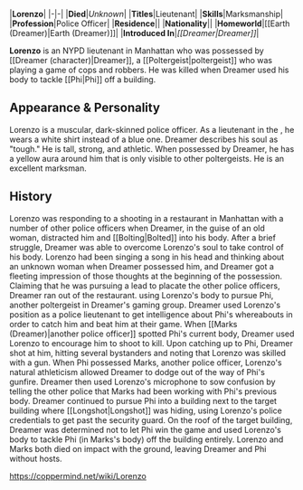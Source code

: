 |**Lorenzo**|
|-|-|
|**Died**|*Unknown*|
|**Titles**|Lieutenant|
|**Skills**|Marksmanship|
|**Profession**|Police Officer|
|**Residence**||
|**Nationality**||
|**Homeworld**|[[Earth (Dreamer)\|Earth (Dreamer)]]|
|**Introduced In**|*[[Dreamer\|Dreamer]]*|

**Lorenzo** is an NYPD lieutenant in Manhattan who was possessed by [[Dreamer (character)\|Dreamer]], a [[Poltergeist\|poltergeist]] who was playing a game of cops and robbers. He was killed when Dreamer used his body to tackle [[Phi\|Phi]] off a building.

## Appearance & Personality
Lorenzo is a muscular, dark-skinned police officer. As a lieutenant in the , he wears a white shirt instead of a blue one. Dreamer describes his soul as "tough." He is tall, strong, and athletic. When possessed by Dreamer, he has a yellow aura around him that is only visible to other poltergeists. He is an excellent marksman.

## History
Lorenzo was responding to a shooting in a restaurant in Manhattan with a number of other police officers when Dreamer, in the guise of an old woman, distracted him and [[Bolting\|Bolted]] into his body. After a brief struggle, Dreamer was able to overcome Lorenzo's soul to take control of his body. Lorenzo had been singing a song in his head and thinking about an unknown woman when Dreamer possessed him, and Dreamer got a fleeting impression of those thoughts at the beginning of the possession. Claiming that he was pursuing a lead to placate the other police officers, Dreamer ran out of the restaurant. using Lorenzo's body to pursue Phi, another poltergeist in Dreamer's gaming group.
Dreamer used Lorenzo's position as a police lieutenant to get intelligence about Phi's whereabouts in order to catch him and beat him at their game. When [[Marks (Dreamer)\|another police officer]] spotted Phi's current body, Dreamer used Lorenzo to encourage him to shoot to kill. Upon catching up to Phi, Dreamer shot at him, hitting several bystanders and noting that Lorenzo was skilled with a gun. When Phi possessed Marks, another police officer, Lorenzo's natural athleticism allowed Dreamer to dodge out of the way of Phi's gunfire. Dreamer then used Lorenzo's microphone to sow confusion by telling the other police that Marks had been working with Phi's previous body. Dreamer continued to pursue Phi into a building next to the target building where [[Longshot\|Longshot]] was hiding, using Lorenzo's police credentials to get past the security guard.
On the roof of the target building, Dreamer was determined not to let Phi win the game and used Lorenzo's body to tackle Phi (in Marks's body) off the building entirely. Lorenzo and Marks both died on impact with the ground, leaving Dreamer and Phi without hosts.



https://coppermind.net/wiki/Lorenzo
